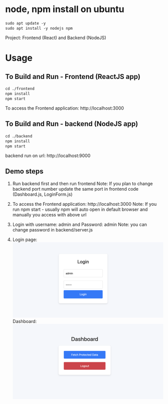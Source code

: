 # node, npm install on ubuntu
```
sudo apt update -y
sudo apt install -y nodejs npm
```



Project: Frontend (React) and Backend (NodeJS) 
 
# Usage

## To Build and Run - Frontend (ReactJS app)

```
cd ./frontend
npm install
npm start
```

To access the Frontend application: http://localhost:3000

## To Build and Run - backend (NodeJS app)

```
cd ./backend
npm install
npm start
```

backend run on url: http://localhost:9000


## Demo steps 

1. Run backend first and then run frontend 
   Note: If you plan to change backend port number update the same port in frontend code (Dashboard.js, LoginForm.js)
2. To access the Frontend application: http://localhost:3000
   Note: If you run npm start - usually npm will auto open in default browser and manually you access with above url
3. Login with username: admin and Password: admin 
   Note: you can change password in backend/server.js 

4. Login page: 
   ![Alt text](frontend/LoginForm.png) 
   Dashboard: 
   ![Alt text](frontend/DashBoard.png) 
